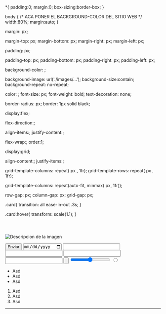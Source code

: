 <!-- COPIAR Y PEGAR -->

*{
    padding:0;
    margin:0;
    box-sizing:border-box;
}

body
{
    /* ACA PONER EL BACKGROUND-COLOR DEL SITIO WEB */
    width:80%;
    margin:auto;
}

<!-- CSS CHEAT SHEET  -->

<!-- Margin -->
margin: px;

margin-top: px;
margin-bottom: px;
margin-right: px;
margin-left: px;

<!-- Padding -->
padding: px;

padding-top: px;
padding-bottom: px;
padding-right: px;
padding-left: px;

<!-- Background -->
background-color: ;

<!-- Imagenes de fondo -->
background-image: url('./images/...');
background-size:contain;
background-repeat: no-repeat;

<!-- Letras -->
color: ;
font-size: px;
font-weight: bold;
text-decoration: none; <!-- para borrar la raya de los links -->

<!-- Bordes -->
border-radius: px;
border: 1px solid black;
<!--  Tamaño estilo color  -->


<!-- Flexbox -->

display:flex;

flex-direction:;

align-items:;
justify-content:;

flex-wrap:;
order:1;

<!-- Grid -->

display:grid;

align-content:;
justify-items:;

grid-template-columns: repeat( px , 1fr);
grid-template-rows: repeat( px , 1fr);

<!-- columnas que se ajustan al tamaño de la pantalla (responsive) -->
grid-template-columns: repeat(auto-fit, minmax( px, 1fr));

<!-- separar filas y columnas -->
row-gap: px;
column-gap: px;
grid-gap: px;


<!-- Como hacer animaciones -->

<!-- EJEMPLO DE HTML -->

<article class="card">
</article>

<!-- EJEMPLO DE CSS -->
.card{
    transition: all ease-in-out .3s;
}

.card:hover{
    transform: scale(1.1);
}


<!-- HTML CHEAT SHEET -->

<header></header>
<main></main>
<footer></footer>

<nav></nav>
<aside></aside>
<div></div>

<a href="http://" target="_blank"></a>
<img src="./..." alt="Descripcion de la imagen">


<!-- Inputs -->
<input type="button" value="Enviar">
<input type="date" name="" id="">
<input type="email" name="" id="">
<input type="password" name="" id="">
<input type="text" name="" id="">
<input type="tel" name="" id="">
<input type="reset" value="">
<input type="range" name="" id="">
<input type="radio" name="" id="">


<!-- Listas -->
<ul>
    <li>Asd</li>
    <li>Asd</li>
    <li>Asd</li>
</ul>

<ol>
    <li>Asd</li>
    <li>Asd</li>
    <li>Asd</li>
</ol>

<hr> <!-- linea -->

<b></b> <!--  Negrita -->

<p></p>
<h1></h1>
<!-- h1 hasta h6 -->
<h6></h6>